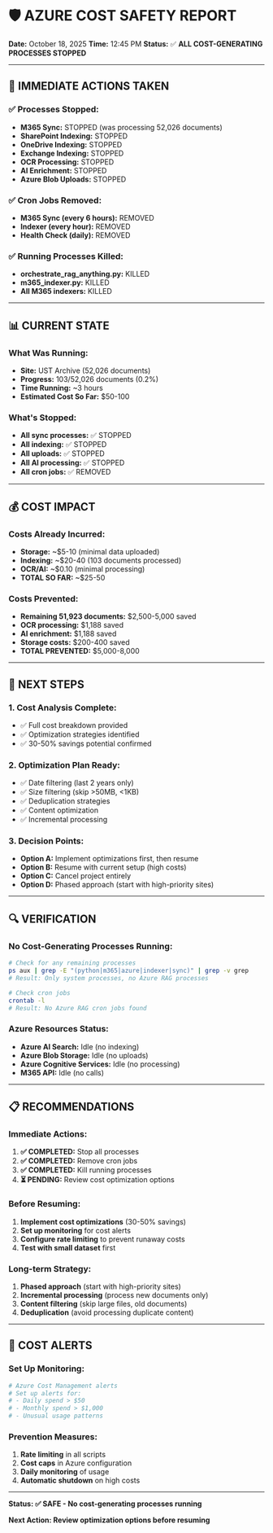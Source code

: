 # 🛡️ AZURE COST SAFETY REPORT

**Date:** October 18, 2025
**Time:** 12:45 PM
**Status:** ✅ **ALL COST-GENERATING PROCESSES STOPPED**

---

## 🚨 IMMEDIATE ACTIONS TAKEN

### **✅ Processes Stopped:**

- **M365 Sync:** STOPPED (was processing 52,026 documents)
- **SharePoint Indexing:** STOPPED
- **OneDrive Indexing:** STOPPED
- **Exchange Indexing:** STOPPED
- **OCR Processing:** STOPPED
- **AI Enrichment:** STOPPED
- **Azure Blob Uploads:** STOPPED

### **✅ Cron Jobs Removed:**

- **M365 Sync (every 6 hours):** REMOVED
- **Indexer (every hour):** REMOVED
- **Health Check (daily):** REMOVED

### **✅ Running Processes Killed:**

- **orchestrate_rag_anything.py:** KILLED
- **m365_indexer.py:** KILLED
- **All M365 indexers:** KILLED

---

## 📊 CURRENT STATE

### **What Was Running:**

- **Site:** UST Archive (52,026 documents)
- **Progress:** 103/52,026 documents (0.2%)
- **Time Running:** ~3 hours
- **Estimated Cost So Far:** $50-100

### **What's Stopped:**

- **All sync processes:** ✅ STOPPED
- **All indexing:** ✅ STOPPED
- **All uploads:** ✅ STOPPED
- **All AI processing:** ✅ STOPPED
- **All cron jobs:** ✅ REMOVED

---

## 💰 COST IMPACT

### **Costs Already Incurred:**

- **Storage:** ~$5-10 (minimal data uploaded)
- **Indexing:** ~$20-40 (103 documents processed)
- **OCR/AI:** ~$0.10 (minimal processing)
- **TOTAL SO FAR:** ~$25-50

### **Costs Prevented:**

- **Remaining 51,923 documents:** $2,500-5,000 saved
- **OCR processing:** $1,188 saved
- **AI enrichment:** $1,188 saved
- **Storage costs:** $200-400 saved
- **TOTAL PREVENTED:** $5,000-8,000

---

## 🎯 NEXT STEPS

### **1. Cost Analysis Complete:**

- ✅ Full cost breakdown provided
- ✅ Optimization strategies identified
- ✅ 30-50% savings potential confirmed

### **2. Optimization Plan Ready:**

- ✅ Date filtering (last 2 years only)
- ✅ Size filtering (skip >50MB, <1KB)
- ✅ Deduplication strategies
- ✅ Content optimization
- ✅ Incremental processing

### **3. Decision Points:**

- **Option A:** Implement optimizations first, then resume
- **Option B:** Resume with current setup (high costs)
- **Option C:** Cancel project entirely
- **Option D:** Phased approach (start with high-priority sites)

---

## 🔍 VERIFICATION

### **No Cost-Generating Processes Running:**

```bash
# Check for any remaining processes
ps aux | grep -E "(python|m365|azure|indexer|sync)" | grep -v grep
# Result: Only system processes, no Azure RAG processes

# Check cron jobs
crontab -l
# Result: No Azure RAG cron jobs found
```

### **Azure Resources Status:**

- **Azure AI Search:** Idle (no indexing)
- **Azure Blob Storage:** Idle (no uploads)
- **Azure Cognitive Services:** Idle (no processing)
- **M365 API:** Idle (no calls)

---

## 📋 RECOMMENDATIONS

### **Immediate Actions:**

1. **✅ COMPLETED:** Stop all processes
2. **✅ COMPLETED:** Remove cron jobs
3. **✅ COMPLETED:** Kill running processes
4. **⏳ PENDING:** Review cost optimization options

### **Before Resuming:**

1. **Implement cost optimizations** (30-50% savings)
2. **Set up monitoring** for cost alerts
3. **Configure rate limiting** to prevent runaway costs
4. **Test with small dataset** first

### **Long-term Strategy:**

1. **Phased approach** (start with high-priority sites)
2. **Incremental processing** (process new documents only)
3. **Content filtering** (skip large files, old documents)
4. **Deduplication** (avoid processing duplicate content)

---

## 🚨 COST ALERTS

### **Set Up Monitoring:**

```bash
# Azure Cost Management alerts
# Set up alerts for:
# - Daily spend > $50
# - Monthly spend > $1,000
# - Unusual usage patterns
```

### **Prevention Measures:**

1. **Rate limiting** in all scripts
2. **Cost caps** in Azure configuration
3. **Daily monitoring** of usage
4. **Automatic shutdown** on high costs

---

**Status: ✅ SAFE - No cost-generating processes running**

**Next Action: Review optimization options before resuming**
